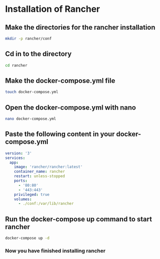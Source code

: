 # Installation of Rancher

## Make the directories for the rancher installation
```bash
mkdir -p rancher/conf
```

## Cd in to the directory
```bash
cd rancher
```

## Make the docker-compose.yml file
```bash
touch docker-compose.yml
```

## Open the docker-compose.yml with nano
```bash
nano docker-compose.yml
```

## Paste the following content in your docker-compose.yml
```yml
version: '3'
services:
  app:
    image: 'rancher/rancher:latest'
    container_name: rancher
    restart: unless-stopped
    ports:
      - '80:80'
      - '443:443'
    privileged: true
    volumes:
      - ./conf:/var/lib/rancher
```

## Run the docker-compose up command to start rancher
```bash
docker-compose up -d
```

### Now you have finished installing **rancher**
